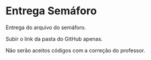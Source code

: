 # Entrega Semáforo
Entrega do arquivo do semáforo.

Subir o link da pasta do GitHub apenas.

Não serão aceitos códigos com a correção do professor.
